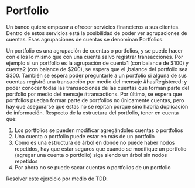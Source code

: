 # Portfolio

Un banco quiere empezar a ofrecer servicios financieros a sus clientes. Dentro de estos servicios está la posibilidad de poder ver agrupaciones de cuentas. Esas agrupaciones de cuentas se denominan Portfolios.

Un portfolio es una agrupación de cuentas o portfolios, y se puede hacer con ellos lo mismo que con una cuenta salvo registrar transacciones. 
Por ejemplo si un portfolio es la agrupación de cuenta1 (con balance de $100) y cuenta2 (con balance de $200), se espera que el ‚balance del portfolio sea $300.
También se espera poder preguntarle a un portfolio si alguna de sus cuentas registró una transacción por medio del mensaje #hasRegistered: y poder conocer todas las transacciones de las cuentas que forman parte del portfolio por medio del mensaje #transactions.
Por último, se espera que portfolios puedan formar parte de portfolios no únicamente cuentas, pero hay que asegurarse que estas no se repitan porque sino habría duplicación de información.
Respecto de la estructura del portfolio, tener en cuenta que:

1) Los portfolios se pueden modificar agregándoles cuentas o portfolios
2) Una cuenta o portfolio puede estar en más de un portfolio
3) Como es una estructura de árbol en donde no puede haber nodos repetidos, hay que estar seguros que cuando se modifique un portfolio (agregar una cuenta o portfolio) siga siendo un árbol sin nodos repetidos
4) Por ahora no se puede sacar cuentas o portfolios de un portfolio

Resolver este ejercicio por medio de TDD.

